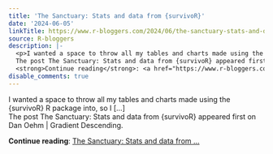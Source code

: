 ```yaml
---
title: 'The Sanctuary: Stats and data from {survivoR}'
date: '2024-06-05'
linkTitle: https://www.r-bloggers.com/2024/06/the-sanctuary-stats-and-data-from-survivor/
source: R-bloggers
description: |-
  <p>I wanted a space to throw all my tables and charts made using the {survivoR} R package into, so I […]<br />
  The post The Sanctuary: Stats and data from {survivoR} appeared first on Dan Oehm &#124; Gradient Descending.</p>
  <strong>Continue reading</strong>: <a href="https://www.r-bloggers.com/2024/06/the-sanctuary-stats-and-data-from-survivor/">The Sanctuary: Stats and data from ...
disable_comments: true
---
```

<p>I wanted a space to throw all my tables and charts made using the {survivoR} R package into, so I […]<br />
The post The Sanctuary: Stats and data from {survivoR} appeared first on Dan Oehm &#124; Gradient Descending.</p>
<strong>Continue reading</strong>: <a href="https://www.r-bloggers.com/2024/06/the-sanctuary-stats-and-data-from-survivor/">The Sanctuary: Stats and data from ...